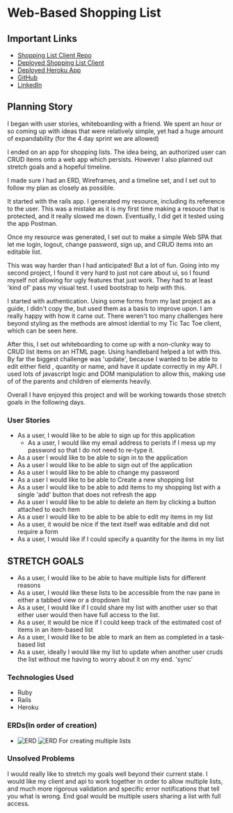 
# Web-Based Shopping List


## Important Links
- [Shopping List Client Repo](https://github.com/joe-protz/ShoppingList-Client)
- [Deployed Shopping List Client](https://joe-protz.github.io/ShoppingList-Client/)
- [Deployed Heroku App](https://shopping-list-10994.herokuapp.com/)
- [GitHub](https://joe-protz.github.io/)
- [LinkedIn](https://www.linkedin.com/in/joe-protz/)

## Planning Story

I began with user stories, whiteboarding with a friend. We spent an hour or so coming up with ideas that were relatively simple, yet had a huge amount of expandability (for the 4 day sprint we are allowed)

I ended on an app for shopping lists. The idea being, an authorized user can CRUD items onto a web app which persists. However I also planned out stretch goals and a hopeful timeline.

I made sure I had an ERD, Wireframes, and a timeline set, and I set out to follow my plan as closely as possible.

It started with the rails app. I generated my resource, including its reference to the user. This was a mistake as it is my first time making a resouce that is protected, and it really slowed me down. Eventually, I did get it tested using the app Postman.

Once my resource was generated, I set out to make a simple Web SPA that let me login, logout, change password, sign up, and CRUD items into an editable list.

This was way harder than I had anticipated! But a lot of fun. Going into my second project, I found it very hard to just not care about ui, so I found myself not allowing for ugly features that just work. They had to at least 'kind of' pass my visual test. I used bootstrap to help with this.

I started with authentication. Using some forms from my last project as a guide, I didn't copy the, but used them as a basis to improve upon. I am really happy with how it came out. There weren't too many challenges here beyond styling as the methods are almost idential to my Tic Tac Toe client, which can be seen here.

After this, I set out whiteboarding to come up with a non-clunky way to CRUD list items on an HTML page. Using handlebard helped a lot with this. By far the biggest challenge was 'update', because I wanted to be able to edit either field , quantity or name, and have it update correctly in my API. I used lots of javascript logic and DOM manipulation to allow this, making use of of the parents and children of elements heavily.

Overall I have enjoyed this project and will be working towards those stretch goals in the following days.



### User Stories

- As a user, I would like to be able to sign up for this application
  - As a user, I would like my email address to perists if I mess up my password so that I do not need to re-type it.
- As a user I would like to be able to sign in to the application
- As a user I would like to be able to sign out of the application
- As a user I would like to be able to change my password
- As a user I would like to be able to Create a new shopping list
- As a user I would like to be able to add items to my shopping list with a single 'add' button that does not refresh the app
- As a user I would like to be able to delete an item by clicking a button attached to each item
- As a user I would like to be able to be able to edit my items in my list
 - As a user, it would be nice if the text itself was editable and did not require a form
 - As a user, I would like if I could specify a quantity for the items in my list


## STRETCH GOALS
- As a user, I would like to be able to have multiple lists for different reasons
- As a user, I would like these lists to be accessible from the nav pane in either a tabbed view or a dropdown list
- As a user, I would like if I could share my list with another user so that either user would then have full access to the list.
- As a user, it would be nice if I could keep track of the estimated cost of items in an item-based list
- As a user, I would like to be able to mark an item as completed in a task-based list
- As a user, ideally I would like my list to update when another user cruds the list without me having to worry about it on my end. 'sync'

### Technologies Used

- Ruby
- Rails
- Heroku 

### ERDs(In order of creation)
- ![ERD](https://i.imgur.com/maVkigc.jpg)
![ERD For creating multiple lists](https://i.imgur.com/WIDf3lF.jpg)
### Unsolved Problems
I would really like to stretch my goals well beyond their current state. I would like my client and api to work together in order to allow multiple lists, and much more rigorous validation and specific error notifications that tell you what is wrong. End goal would be multiple users sharing a list with full access.